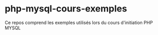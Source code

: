 # php-mysql-cours-exemples
Ce repos comprend les exemples utilisés lors du cours d'initiation PHP MYSQL